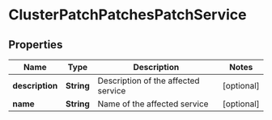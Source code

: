 
# ClusterPatchPatchesPatchService

## Properties
Name | Type | Description | Notes
------------ | ------------- | ------------- | -------------
**description** | **String** | Description of the affected service |  [optional]
**name** | **String** | Name of the affected service |  [optional]



